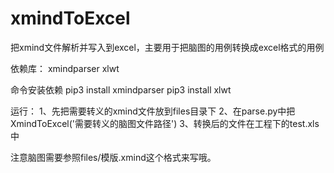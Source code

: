 # xmindToExcel

把xmind文件解析并写入到excel，主要用于把脑图的用例转换成excel格式的用例

依赖库：
xmindparser
xlwt

命令安装依赖
pip3 install xmindparser
pip3 install xlwt

运行：
1、先把需要转义的xmind文件放到files目录下
2、在parse.py中把XmindToExcel('需要转义的脑图文件路径')
3、转换后的文件在工程下的test.xls中

注意脑图需要参照files/模版.xmind这个格式来写哦。
